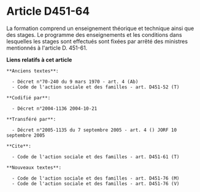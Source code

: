 # Article D451-64

La formation comprend un enseignement théorique et technique ainsi que des stages. Le programme des enseignements et les
conditions dans lesquelles les stages sont effectués sont fixées par arrêté des ministres mentionnés à l'article D. 451-61.

**Liens relatifs à cet article**

	**Anciens textes**:

	  - Décret n°70-240 du 9 mars 1970 - art. 4 (Ab)
	  - Code de l'action sociale et des familles - art. D451-52 (T)

	**Codifié par**:

	  - Décret n°2004-1136 2004-10-21

	**Transféré par**:

	  - Décret n°2005-1135 du 7 septembre 2005 - art. 4 () JORF 10 septembre 2005

	**Cite**:

	  - Code de l'action sociale et des familles - art. D451-61 (T)

	**Nouveaux textes**:

	  - Code de l'action sociale et des familles - art. D451-76 (M)
	  - Code de l'action sociale et des familles - art. D451-76 (V)
